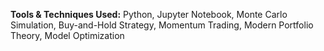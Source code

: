 **Tools & Techniques Used:** Python, Jupyter Notebook, Monte Carlo Simulation, Buy-and-Hold Strategy, Momentum Trading, Modern Portfolio Theory, Model Optimization
